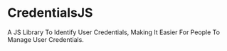 # CredentialsJS
A JS Library To Identify User Credentials, Making It Easier For People To Manage User Credentials.
